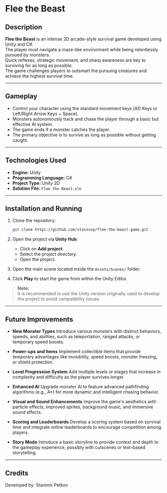 # Flee the Beast

## Description

**Flee the Beast** is an intense 2D arcade-style survival game developed using Unity and C#.  
The player must navigate a maze-like environment while being relentlessly pursued by monsters.  
Quick reflexes, strategic movement, and sharp awareness are key to surviving for as long as possible.  
The game challenges players to outsmart the pursuing creatures and achieve the highest survival time.

---

## Gameplay

- Control your character using the standard movement keys (AD Keys or Left/Right Arrow Keys + Space).
- Monsters autonomously track and chase the player through a basic but effective AI system.
- The game ends if a monster catches the player.
- The primary objective is to survive as long as possible without getting caught.

---

## Technologies Used

- **Engine:** Unity
- **Programming Language:** C#
- **Project Type:** Unity 2D
- **Solution File:** `Flee the Beast.sln`

---

## Installation and Running

1. Clone the repository:

    ```bash
    git clone https://github.com/stasssvp/flee-the-beast-game.git
    ```

2. Open the project via **Unity Hub**:
    - Click on **Add project**.
    - Select the project directory.
    - Open the project.

3. Open the main scene located inside the `Assets/Scenes/` folder.

4. Click **Play** to start the game from within the Unity Editor.

> **Note:**  
> It is recommended to use the Unity version originally used to develop the project to avoid compatibility issues.

---

## Future Improvements

- **New Monster Types**
  Introduce various monsters with distinct behaviors, speeds, and abilities, such as teleportation, ranged attacks, or temporary speed boosts.

- **Power-ups and Items**
  Implement collectible items that provide temporary advantages like invisibility, speed boosts, monster freezing, or shield protection.

- **Level Progression System**
  Add multiple levels or stages that increase in complexity and difficulty as the player survives longer.

- **Enhanced AI**
  Upgrade monster AI to feature advanced pathfinding algorithms (e.g., A*) for more dynamic and intelligent chasing behavior.

- **Visual and Sound Enhancements**
  Improve the game's aesthetics with particle effects, improved sprites, background music, and immersive sound effects.

- **Scoring and Leaderboards**
  Develop a scoring system based on survival time and integrate online leaderboards to encourage competition among players.

- **Story Mode**
  Introduce a basic storyline to provide context and depth to the gameplay experience, possibly with cutscenes or text-based storytelling.

---

## Credits

Developed by: Stanimir Petkov
